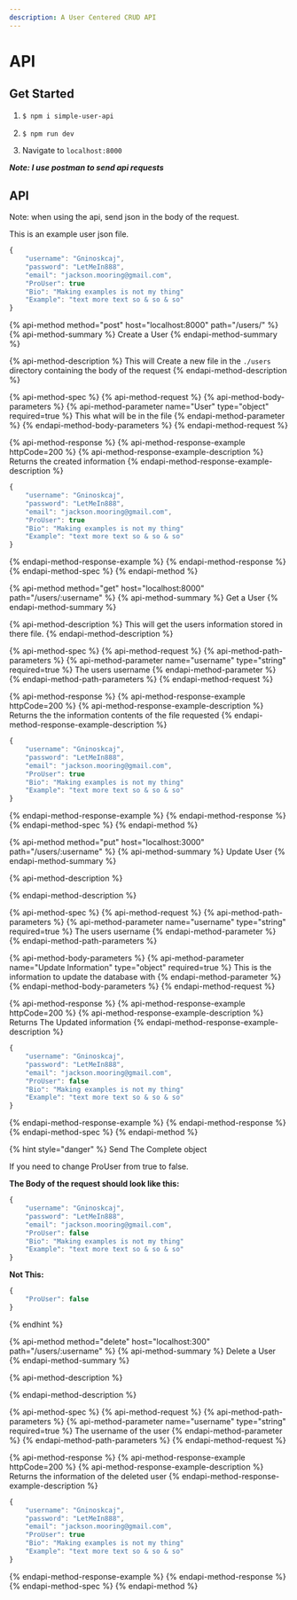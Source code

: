 ```yaml
---
description: A User Centered CRUD API
---
```


# API

## Get Started

1. ```bash
   $ npm i simple-user-api
   ```
2. ```bash
   $ npm run dev
   ```
3. Navigate to `localhost:8000`

_**Note: I use postman to send api requests**_

## API

Note: when using the api, send json in the body of the request.

This is an example user json file.

```javascript
{
    "username": "Gninoskcaj",
    "password": "LetMeIn888",
    "email": "jackson.mooring@gmail.com",
    "ProUser": true
    "Bio": "Making examples is not my thing"
    "Example": "text more text so & so & so"
}
```

{% api-method method="post" host="localhost:8000" path="/users/" %}
{% api-method-summary %}
Create a User
{% endapi-method-summary %}

{% api-method-description %}
This will Create a new file in the `./users` directory containing the body of the request
{% endapi-method-description %}

{% api-method-spec %}
{% api-method-request %}
{% api-method-body-parameters %}
{% api-method-parameter name="User" type="object" required=true %}
This what will be in the file
{% endapi-method-parameter %}
{% endapi-method-body-parameters %}
{% endapi-method-request %}

{% api-method-response %}
{% api-method-response-example httpCode=200 %}
{% api-method-response-example-description %}
Returns the created information
{% endapi-method-response-example-description %}

```javascript
{
    "username": "Gninoskcaj",
    "password": "LetMeIn888",
    "email": "jackson.mooring@gmail.com",
    "ProUser": true
    "Bio": "Making examples is not my thing"
    "Example": "text more text so & so & so"
}
```
{% endapi-method-response-example %}
{% endapi-method-response %}
{% endapi-method-spec %}
{% endapi-method %}

{% api-method method="get" host="localhost:8000" path="/users/:username" %}
{% api-method-summary %}
Get a User
{% endapi-method-summary %}

{% api-method-description %}
This will get the users information stored in there file.
{% endapi-method-description %}

{% api-method-spec %}
{% api-method-request %}
{% api-method-path-parameters %}
{% api-method-parameter name="username" type="string" required=true %}
The users username
{% endapi-method-parameter %}
{% endapi-method-path-parameters %}
{% endapi-method-request %}

{% api-method-response %}
{% api-method-response-example httpCode=200 %}
{% api-method-response-example-description %}
Returns the the information contents of the file requested
{% endapi-method-response-example-description %}

```javascript
{
    "username": "Gninoskcaj",
    "password": "LetMeIn888",
    "email": "jackson.mooring@gmail.com",
    "ProUser": true
    "Bio": "Making examples is not my thing"
    "Example": "text more text so & so & so"
}
```
{% endapi-method-response-example %}
{% endapi-method-response %}
{% endapi-method-spec %}
{% endapi-method %}

{% api-method method="put" host="localhost:3000" path="/users/:username" %}
{% api-method-summary %}
Update User
{% endapi-method-summary %}

{% api-method-description %}

{% endapi-method-description %}

{% api-method-spec %}
{% api-method-request %}
{% api-method-path-parameters %}
{% api-method-parameter name="username" type="string" required=true %}
The users username
{% endapi-method-parameter %}
{% endapi-method-path-parameters %}

{% api-method-body-parameters %}
{% api-method-parameter name="Update Information" type="object" required=true %}
This is the information to update the database  with
{% endapi-method-parameter %}
{% endapi-method-body-parameters %}
{% endapi-method-request %}

{% api-method-response %}
{% api-method-response-example httpCode=200 %}
{% api-method-response-example-description %}
Returns The Updated information
{% endapi-method-response-example-description %}

```javascript
{
    "username": "Gninoskcaj",
    "password": "LetMeIn888",
    "email": "jackson.mooring@gmail.com",
    "ProUser": false
    "Bio": "Making examples is not my thing"
    "Example": "text more text so & so & so"
}
```
{% endapi-method-response-example %}
{% endapi-method-response %}
{% endapi-method-spec %}
{% endapi-method %}

{% hint style="danger" %}
Send The Complete  object

If you need to change ProUser from true to false. 

**The Body of the request should look like this:**

```javascript
{
    "username": "Gninoskcaj",
    "password": "LetMeIn888",
    "email": "jackson.mooring@gmail.com",
    "ProUser": false
    "Bio": "Making examples is not my thing"
    "Example": "text more text so & so & so"
}
```

**Not This:**

```javascript
{
    "ProUser": false
}
```
{% endhint %}

{% api-method method="delete" host="localhost:300" path="/users/:username" %}
{% api-method-summary %}
Delete a User
{% endapi-method-summary %}

{% api-method-description %}

{% endapi-method-description %}

{% api-method-spec %}
{% api-method-request %}
{% api-method-path-parameters %}
{% api-method-parameter name="username" type="string" required=true %}
The username of the user
{% endapi-method-parameter %}
{% endapi-method-path-parameters %}
{% endapi-method-request %}

{% api-method-response %}
{% api-method-response-example httpCode=200 %}
{% api-method-response-example-description %}
Returns the information of the deleted user
{% endapi-method-response-example-description %}

```javascript
{
    "username": "Gninoskcaj",
    "password": "LetMeIn888",
    "email": "jackson.mooring@gmail.com",
    "ProUser": true
    "Bio": "Making examples is not my thing"
    "Example": "text more text so & so & so"
}
```
{% endapi-method-response-example %}
{% endapi-method-response %}
{% endapi-method-spec %}
{% endapi-method %}

